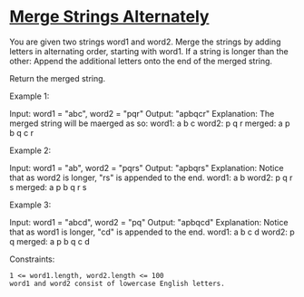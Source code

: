 # [Merge Strings Alternately](https://leetcode.com/problems/merge-strings-alternately/description/?envType=study-plan-v2&envId=leetcode-75)

You are given two strings word1 and word2.
Merge the strings by adding letters in alternating order, starting with word1.
If a string is longer than the other:
Append the additional letters onto the end of the merged string.

Return the merged string.

Example 1:

Input: word1 = "abc", word2 = "pqr"
Output: "apbqcr"
Explanation: The merged string will be maerged as so:
word1: a b c
word2: p q r
merged: a p b q c r

Example 2:

Input: word1 = "ab", word2 = "pqrs"
Output: "apbqrs"
Explanation: Notice that as word2 is longer, "rs" is appended to the end.
word1: a b
word2: p q r s
merged: a p b q r s

Example 3:

Input: word1 = "abcd", word2 = "pq"
Output: "apbqcd"
Explanation: Notice that as word1 is longer, "cd" is appended to the end.
word1: a b c d
word2: p q
merged: a p b q c d

Constraints:

    1 <= word1.length, word2.length <= 100
    word1 and word2 consist of lowercase English letters.
